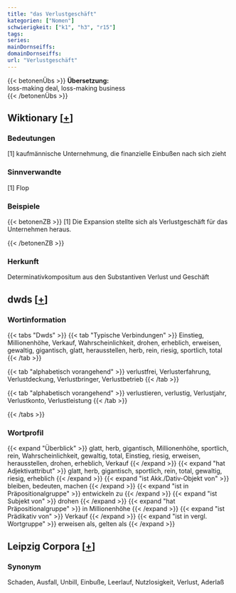 ```yaml
---
title: "das Verlustgeschäft"
kategorien: ["Nomen"]
schwierigkeit: ["k1", "h3", "r15"]
tags:
series:
mainDornseiffs:
domainDornseiffs:
url: "Verlustgeschäft"
---
```


{{< betonenÜbs >}}
**Übersetzung:**  
loss-making deal, loss-making business  
{{< /betonenÜbs >}}

## Wiktionary [[+](https://de.wiktionary.org/wiki/Verlustgeschäft)]

### Bedeutungen
[1] kaufmännische Unternehmung, die finanzielle Einbußen nach sich zieht  

### Sinnverwandte
[1] Flop  

### Beispiele
{{< betonenZB >}}
[1] Die Expansion stellte sich als Verlustgeschäft für das Unternehmen heraus.  

{{< /betonenZB >}}
### Herkunft
Determinativkompositum aus den Substantiven Verlust und Geschäft  



## dwds [[+](https://www.dwds.de/wb/Verlustgeschäft)]

### Wortinformation
{{< tabs "Dwds" >}}
{{< tab "Typische Verbindungen" >}}
Einstieg, Millionenhöhe, Verkauf, Wahrscheinlichkeit, drohen, erheblich, erweisen, gewaltig, gigantisch, glatt, herausstellen, herb, rein, riesig, sportlich, total
{{< /tab >}}

{{< tab "alphabetisch vorangehend" >}}
verlustfrei, Verlusterfahrung, Verlustdeckung, Verlustbringer, Verlustbetrieb
{{< /tab >}}

{{< tab "alphabetisch vorangehend" >}}
verlustieren, verlustig, Verlustjahr, Verlustkonto, Verlustleistung
{{< /tab >}}

{{< /tabs >}}

### Wortprofil
{{< expand "Überblick" >}} glatt, herb, gigantisch, Millionenhöhe, sportlich, rein, Wahrscheinlichkeit, gewaltig, total, Einstieg, riesig, erweisen, herausstellen, drohen, erheblich, Verkauf {{< /expand >}}
{{< expand "hat Adjektivattribut" >}} glatt, herb, gigantisch, sportlich, rein, total, gewaltig, riesig, erheblich {{< /expand >}}
{{< expand "ist Akk./Dativ-Objekt von" >}} bleiben, bedeuten, machen {{< /expand >}}
{{< expand "ist in Präpositionalgruppe" >}} entwickeln zu {{< /expand >}}
{{< expand "ist Subjekt von" >}} drohen {{< /expand >}}
{{< expand "hat Präpositionalgruppe" >}} in Millionenhöhe {{< /expand >}}
{{< expand "ist Prädikativ von" >}} Verkauf {{< /expand >}}
{{< expand "ist in vergl. Wortgruppe" >}} erweisen als, gelten als {{< /expand >}}

## Leipzig Corpora [[+](https://corpora.uni-leipzig.de/en/res?word=Verlustgeschäft&corpusId=deu_newscrawl-public_2018)]


### Synonym
Schaden, Ausfall, Unbill, Einbuße, Leerlauf, Nutzlosigkeit, Verlust, Aderlaß

